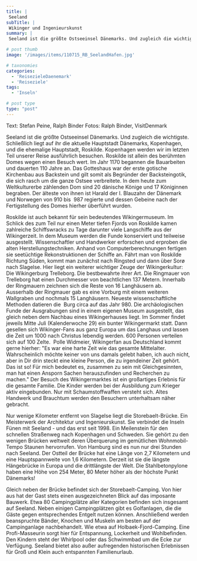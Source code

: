 ```yaml
---
title: |
 Seeland
subTitle: |
 Wikinger und Ingenieurskunst
summary: |
 Seeland ist die größte Ostseeinsel Dänemarks. Und zugleich die wichtigste. Schließlich liegt auf ihr die aktuelle Hauptstadt Dänemarks, Kopenhagen, und die ehemalige Hauptstadt, Roskilde. Kopenhagen werden wir im letzten Teil unserer Reise ausführlich besuchen. Roskilde ist allein des berühmten Domes wegen einen Besuch wert.

# post thumb
image: '/images/items/110715_RB_SeelandHafen.jpg'

# taxonomies
categories: 
  - 'ReisezieleDaenemark'
  - 'Reiseziele'
tags:
  - 'Inseln'

# post type
type: "post"
---
```


Text: Stefan Peine, Ralph Binder Fotos: Ralph Binder, VisitDenmark

Seeland ist die größte Ostseeinsel Dänemarks. Und zugleich die wichtigste. Schließlich liegt auf ihr die aktuelle Hauptstadt Dänemarks, Kopenhagen, und die ehemalige Hauptstadt, Roskilde. Kopenhagen werden wir im letzten Teil unserer Reise ausführlich besuchen. Roskilde ist allein des berühmten Domes wegen einen Besuch wert. Im Jahr 1170 begannen die Bauarbeiten und dauerten 110 Jahre an. Das Gotteshaus war der erste gotische Kirchenbau aus Backstein und gilt somit als Begründer der Backsteingotik, die sich rasch um die ganze Ostsee verbreitete. In dem heute zum Weltkulturerbe zählenden Dom sind 20 dänische Könige und 17 Königinnen begraben. Der älteste von ihnen ist Harald der I. Blauzahn der Dänemark und Norwegen von 910 bis  987 regierte und dessen Gebeine nach der Fertigstellung des Domes hierher überführt wurden.    

 Roskilde ist auch bekannt für sein bedeutendes Wikingermuseum. Im Schlick des zum Teil nur einen Meter tiefen Fjords von Roskilde kamen zahlreiche Schiffswracks zu Tage darunter viele Langschiffe aus der Wikingerzeit. In dem Museum werden die Funde konserviert und teilweise ausgestellt. Wissenschaftler und Handwerker erforschen und erproben die alten Herstellungstechniken. Anhand von Computerberechnungen fertigen sie seetüchtige Rekonstruktionen der Schiffe an. Fährt man von Roskilde Richtung Süden, kommt man zunächst nach Ringsted und dann über Sorø nach Slagelse. Hier liegt ein weiterer wichtiger Zeuge der Wikingerkultur: Die Wikingerburg Trelleborg. Die bestbewahrte ihrer Art. Die Ringmauer von Trelleborg hat einen Durchmesser von beachtlichen 137 Metern. Innerhalb der Ringmauern zeichnen sich die Reste von 16 Langhäusern ab. Ausserhalb der Ringmauer gab es eine Vorburg mit einem weiteren Wallgraben und nochmals 15 Langhäusern. Neueste wissenschaftliche Methoden datieren die  Burg circa auf das Jahr 980. Die archäologischen Funde der Ausgrabungen sind in einem eigenen Museum ausgestellt, das gleich neben dem Nachbau eines Wikingerhauses liegt. Im Sommer findet jeweils Mitte Juli (Kalenderwoche 29) ein bunter Wikingermarkt statt. Dann gesellen sich Wikinger-Fans aus ganz Europa um das Langhaus und lassen die Zeit um 1000 nach Christus lebendig werden. 600 Personen verteilen sich auf 100 Zelte.  Polle Widmeier, Wikingerfan aus Deutschland kommt gerne hierher: "Es war eine harte Zeit wie das gesamte Mittelalter. Wahrscheinlich möchte keiner von uns damals gelebt haben, ich auch nicht, aber in Dir drin steckt eine kleine Person, die zu irgendeiner Zeit gehört. Das ist so! Für mich bedeutet es, zusammen zu sein mit Gleichgesinnten, man hat einen Ansporn Sachen herauszufinden und Recherchen zu machen." Der Besuch des Wikingermarktes ist ein großartiges Erlebnis für die gesamte Familie. Die Kinder werden bei der Ausbildung zum Krieger aktiv eingebunden. Nur mit Schaumstoffwaffen versteht sich. Altes Handwerk und Brauchtum werden den Besuchern unterhaltsam näher gebracht.  

 Nur wenige Kilometer entfernt von Slagelse liegt die Storebaelt-Brücke. Ein Meisterwerk der Architektur und Ingenieurskunst. Sie verbindet die Inseln Fünen mit Seeland - und das erst seit 1998. Ein Meilenstein für den schnellen Straßenweg nach Kopenhagen und Schweden. Sie gehört zu den wenigen Brücken weltweit deren Überquerung im gemütlichen Wohnmobil-Tempo Staunen hervorrufen. Von Hamburg sind es nun nur drei Stunden nach Seeland. Der Ostteil der Brücke hat eine Länge von 2,7 Kilometern und eine Hauptspannweite von 1,6 Kilometern. Derzeit ist sie die längste Hängebrücke in Europa und die drittlängste der Welt. Die Stahlbetonpylone haben eine Höhe von 254 Meter, 80 Meter höher als der höchste Punkt Dänemarks!  

 Gleich neben der Brücke befindet sich der Storebaelt-Camping. Von hier aus hat der Gast stets einen ausgezeichneten Blick auf das imposante Bauwerk. Etwa 80 Campingplätze aller Kategorien befinden sich insgesamt auf Seeland. Neben einigen Campingplätzen gibt es Golfanlagen, die die Gäste gegen entsprechendes Entgelt nutzen können. Anschließend werden beanspruchte Bänder, Knochen und Muskeln am besten auf der Campinganlage nachbehandelt. Wie etwa auf Holbaek-Fjord-Camping. Eine Profi-Masseurin sorgt hier für Entspannung, Lockerheit und Wohlbefinden. Den Kindern steht der Whirlpool oder das Schwimmbad um die Ecke zur Verfügung. Seeland bietet also außer aufregenden historischen Erlebnissen für Groß und Klein auch entspannten Familienurlaub.